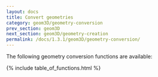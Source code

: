 ```yaml
---
layout: docs
title: Convert geometries
category: geom3D/geometry-conversion
prev_section: geom3D
next_section: geom3D/geometry-creation
permalink: /docs/1.3.1/geom3D/geometry-conversion/
---
```


The following geometry conversion functions are available:

{% include table_of_functions.html %}
